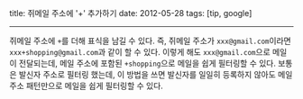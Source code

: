 title: 쥐메일 주소에 '+' 추가하기
date: 2012-05-28
tags: [tip, google]

---
쥐메일 주소에 `+`를 더해 표식을 남길 수 있다. 즉, 쥐메일 주소가 `xxx@gmail.com`이라면 `xxx+shopping@gmail.com`과 같이 할 수 있다.<!--more--> 이렇게 해도 `xxx@gmail.com`으로 메일이 전달되는데, 메일 주소에 포함된 `+shopping`으로 메일을 쉽게 필터링할 수 있다. 보통은 발신자 주소로 필터링 했는데, 이 방법을 쓰면 발신자를 일일히 등록하지 않아도 메일 주소 패턴만으로 메일을 쉽게 필터링할 수 있다.
